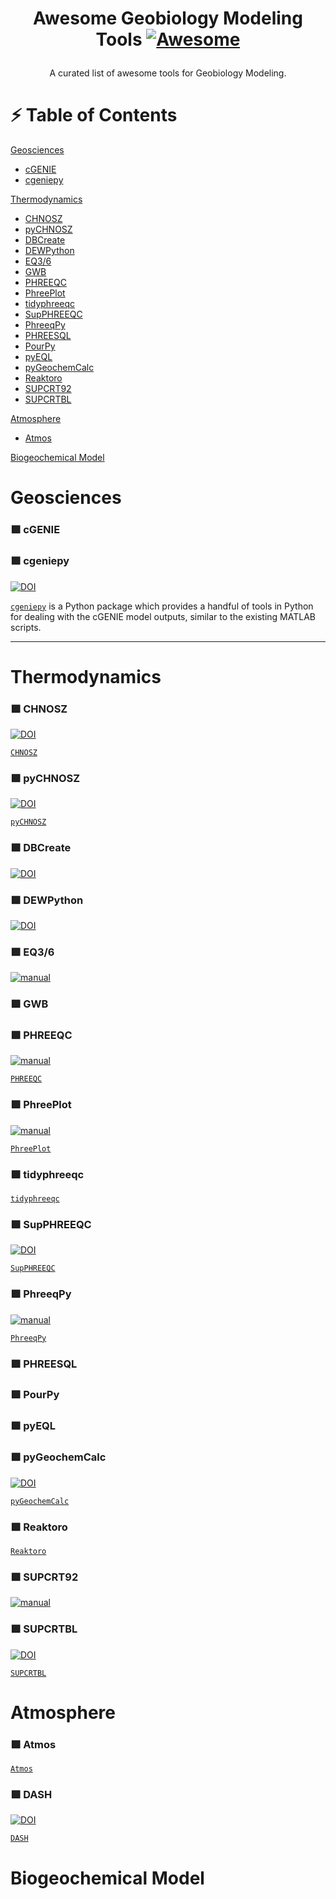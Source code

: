 # <p align="center">Awesome Geobiology Modeling Tools [![Awesome](https://awesome.re/badge.svg)](https://awesome.re)</p>

 <p align="center">A curated list of awesome tools for Geobiology Modeling.</p>


# ⚡ Table of Contents
[Geosciences](#geosciences)
- [cGENIE](#-cgenie)
- [cgeniepy](#-cgeniepy)

[Thermodynamics](#thermodynamics)
- [CHNOSZ](#-chnosz)
- [pyCHNOSZ](#-pychnosz)
- [DBCreate](#-dbcreate)
- [DEWPython](#-dewpython)
- [EQ3/6](#-eq36)
- [GWB](#-gwb)
- [PHREEQC](#-phreeqc)
- [PhreePlot](#-phreeplot)
- [tidyphreeqc](#-tidyphreeqc)
- [SupPHREEQC](#-supphreeqc)
- [PhreeqPy](#-phreeqpy)
- [PHREESQL](#-phreesql)
- [PourPy](#-pourpy)
- [pyEQL](#-pyeql)
- [pyGeochemCalc](#-pygeochemcalc)
- [Reaktoro](#-reaktoro)
- [SUPCRT92](#-supcrt92)
- [SUPCRTBL](#-supcrtbl)

[Atmosphere](#atmosphere)
- [Atmos](#-atmos)


[Biogeochemical Model](#biogeochemical-model)

# Geosciences

### 🟩 cGENIE


### 🟩 cgeniepy

[![DOI](https://img.shields.io/badge/DOI-10.21105/joss.06762-blue.svg)](https://joss.theoj.org/papers/10.21105/joss.06762)


[`cgeniepy`](https://cgeniepy.readthedocs.io/en/latest/index.html#) is a Python package which provides a handful of tools in Python for dealing with the cGENIE model outputs, similar to the existing MATLAB scripts.

***
# Thermodynamics
### 🟩 CHNOSZ

[![DOI](https://img.shields.io/badge/DOI-10.3389/feart.2019.00180-blue.svg)](https://doi.org/10.3389/feart.2019.00180)

[`CHNOSZ`](https://chnosz.net/)

### 🟩 pyCHNOSZ

[![DOI](https://img.shields.io/badge/DOI-10.5281/zenodo.11406142-blue.svg)](https://doi.org/10.5281/zenodo.11406142)

[`pyCHNOSZ`](https://github.com/worm-portal/pyCHNOSZ/)


### 🟩 DBCreate

[![DOI](https://img.shields.io/badge/DOI-10.1016/j.cageo.2012.08.004-blue.svg)](https://doi.org/10.1016/j.cageo.2012.08.004)


### 🟩 DEWPython

[![DOI](https://img.shields.io/badge/DOI-10.48550/arXiv.2105.14096-blue.svg)](https://doi.org/10.48550/arXiv.2105.14096)

### 🟩 EQ3/6

[![manual](https://img.shields.io/badge/manual-EQ3/6-orange.svg)](https://inis.iaea.org/collection/NCLCollectionStore/_Public/24/046/24046895.pdf)

### 🟩 GWB


### 🟩 PHREEQC

[![manual](https://img.shields.io/badge/manual-PHREEQC-orange.svg)](https://pubs.usgs.gov/tm/06/a43/pdf/tm6-A43.pdf)

[`PHREEQC`](https://www.usgs.gov/software/phreeqc-version-3)

### 🟩 PhreePlot

[![manual](https://img.shields.io/badge/manual-PhreePlot-orange.svg)](http://www.phreeplot.org/PhreePlot.pdf)

[`PhreePlot`](http://phreeplot.org/)

### 🟩 tidyphreeqc


[`tidyphreeqc`](https://github.com/paleolimbot/tidyphreeqc)

### 🟩 SupPHREEQC

[![DOI](https://img.shields.io/badge/DOI-10.1016/j.cageo.2020.104560-blue.svg)](https://doi.org/10.1016/j.cageo.2020.104560)

[`SupPHREEQC`](https://github.com/HydrogeoIU/SupPHREEQC)

### 🟩 PhreeqPy

[![manual](https://img.shields.io/badge/manual-PhreeqPy-orange.svg)](https://www.phreeqpy.com/phreeqpy.pdf)

[`PhreeqPy`](https://github.com/hydrocomputing/phreeqpy/tree/main)

### 🟩 PHREESQL

### 🟩 PourPy

### 🟩 pyEQL

### 🟩 pyGeochemCalc

[![DOI](https://img.shields.io/badge/DOI-10.1016/j.chemgeo.2022.120984-blue.svg)](https://doi.org/10.1016/j.chemgeo.2022.120984)

[`pyGeochemCalc`](https://pygcc.readthedocs.io/en/latest/index.html)


### 🟩 Reaktoro

[`Reaktoro`](https://reaktoro.org/)

### 🟩 SUPCRT92

[![manual](https://img.shields.io/badge/manual-SUPCRT92-orange.svg)](https://doi.org/10.1017/CBO9780511840258.023)

### 🟩 SUPCRTBL

[![DOI](https://img.shields.io/badge/DOI-10.1016/j.cageo.2016.02.013-blue.svg)](https://doi.org/10.1016/j.cageo.2016.02.013)

[`SUPCRTBL`](https://geochemsim.org/supcrt-bl/)




# Atmosphere

### 🟩 Atmos

[`Atmos`](https://github.com/VirtualPlanetaryLaboratory/atmos)

### 🟩 DASH

[![DOI](https://img.shields.io/badge/DOI-10.5194/gmd-16-5653-2023-blue.svg)](https://doi.org/10.5194/gmd-16-5653-2023)

[`DASH`](https://github.com/JonKing93/DASH)


# Biogeochemical Model
